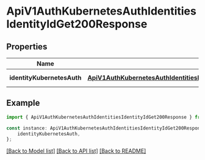 # ApiV1AuthKubernetesAuthIdentitiesIdentityIdGet200Response


## Properties

Name | Type | Description | Notes
------------ | ------------- | ------------- | -------------
**identityKubernetesAuth** | [**ApiV1AuthKubernetesAuthIdentitiesIdentityIdGet200ResponseIdentityKubernetesAuth**](ApiV1AuthKubernetesAuthIdentitiesIdentityIdGet200ResponseIdentityKubernetesAuth.md) |  | [default to undefined]

## Example

```typescript
import { ApiV1AuthKubernetesAuthIdentitiesIdentityIdGet200Response } from './api';

const instance: ApiV1AuthKubernetesAuthIdentitiesIdentityIdGet200Response = {
    identityKubernetesAuth,
};
```

[[Back to Model list]](../README.md#documentation-for-models) [[Back to API list]](../README.md#documentation-for-api-endpoints) [[Back to README]](../README.md)

